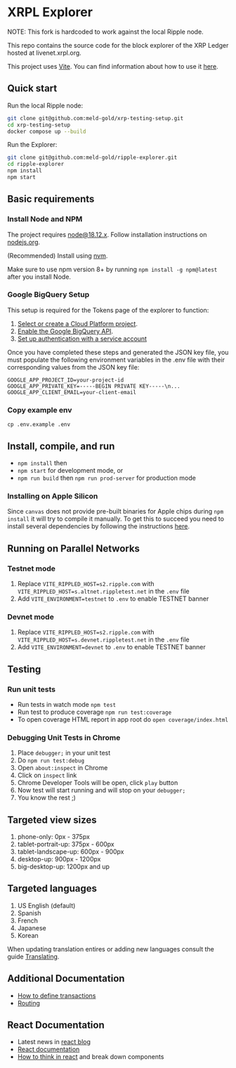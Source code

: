# XRPL Explorer

NOTE: This fork is hardcoded to work against the local Ripple node.

This repo contains the source code for the block explorer of the XRP Ledger hosted at livenet.xrpl.org.

This project uses [Vite](https://vitejs.dev/). You can find information about how to use it [here](https://vitejs.dev/guide/cli.html).

## Quick start

Run the local Ripple node:

```bash
git clone git@github.com:meld-gold/xrp-testing-setup.git
cd xrp-testing-setup
docker compose up --build
```

Run the Explorer:

```bash
git clone git@github.com:meld-gold/ripple-explorer.git
cd ripple-explorer
npm install
npm start
```

## Basic requirements

### Install Node and NPM

The project requires node@18.12.x. Follow installation instructions on [nodejs.org](https://nodejs.org/en/).

(Recommended) Install using [nvm](https://github.com/nvm-sh/nvm).

Make sure to use npm version 8+ by running `npm install -g npm@latest` after you install Node.

### Google BigQuery Setup
This setup is required for the Tokens page of the explorer to function:

1.  [Select or create a Cloud Platform project][projects].
1.  [Enable the Google BigQuery API][enable_api].
1.  [Set up authentication with a service account][auth]

Once you have completed these steps and generated the JSON key file, you must populate the following environment variables in the .env file with their corresponding values from the JSON key file:
```
GOOGLE_APP_PROJECT_ID=your-project-id
GOOGLE_APP_PRIVATE_KEY=-----BEGIN PRIVATE KEY-----\n...
GOOGLE_APP_CLIENT_EMAIL=your-client-email
```

### Copy example env

`cp .env.example .env`

## Install, compile, and run

* `npm install` then
* `npm start` for development mode, or
* `npm run build` then `npm run prod-server` for production mode

### Installing on Apple Silicon
Since `canvas` does not provide pre-built binaries for Apple chips during `npm install` it will try to compile it manually. To get this to succeed you need to install several dependencies by following the instructions [here](https://github.com/Automattic/node-canvas#compiling).

## Running on Parallel Networks

### Testnet mode

1. Replace `VITE_RIPPLED_HOST=s2.ripple.com` with `VITE_RIPPLED_HOST=s.altnet.rippletest.net` in the `.env` file
1. Add `VITE_ENVIRONMENT=testnet` to `.env` to enable TESTNET banner

### Devnet mode

1. Replace `VITE_RIPPLED_HOST=s2.ripple.com` with `VITE_RIPPLED_HOST=s.devnet.rippletest.net` in the `.env` file
1. Add `VITE_ENVIRONMENT=devnet` to `.env` to enable TESTNET banner

## Testing

### Run unit tests

* Run tests in watch mode `npm test`
* Run test to produce coverage `npm run test:coverage`
* To open coverage HTML report in app root do `open coverage/index.html`

### Debugging Unit Tests in Chrome

1.  Place `debugger;` in your unit test
1.  Do `npm run test:debug`
1.  Open `about:inspect` in Chrome
1.  Click on `inspect` link
1.  Chrome Developer Tools will be open, click `play` button
1.  Now test will start running and will stop on your `debugger;`
1.  You know the rest ;)

## Targeted view sizes

1.  phone-only: 0px - 375px
1.  tablet-portrait-up: 375px - 600px
1.  tablet-landscape-up: 600px - 900px
1.  desktop-up: 900px - 1200px
1.  big-desktop-up: 1200px and up

## Targeted languages

1. US English (default)
1. Spanish
1. French
1. Japanese
1. Korean

When updating translation entires or adding new languages consult the guide [Translating](./docs/translating.md).

## Additional Documentation
* [How to define transactions](./src/containers/shared/components/Transaction/README.md)
* [Routing](./docs/routing.md)

## React Documentation

* Latest news in [react blog](https://reactjs.org/blog)
* [React documentation](https://reactjs.org/docs)
* [How to think in react](https://reactjs.org/docs/thinking-in-react.html) and break down components

[enable_api]: https://console.cloud.google.com/flows/enableapi?apiid=bigquery.googleapis.com
[projects]: https://console.cloud.google.com/project
[auth]: https://cloud.google.com/docs/authentication/getting-started
